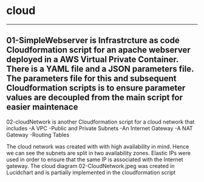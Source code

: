 # cloud
---
01-SimpleWebserver is Infrastrcture as code Cloudformation script for an apache webserver deployed in a AWS Virtual Private Container.
There is a YAML file and a JSON parameters file. 
The parameters file for this and subsequent Cloudformation scripts is to ensure parameter values are decoupled from the main script for easier maintenace
---
02-cloudNetwork is another Cloudformation script for a cloud network that includes
-A VPC
-Public and Private Subnets
-An Internet Gateway
-A NAT Gateway
-Routing Tables

The cloud network was created with with high availability in mind. Hence we can see the subnets are split in two availability zones.
Elastic IPs were used in order to ensure that the same IP is associated with the Internet gateway. 
The cloud diagram 02-CloudNetwork.jpeg was created in Lucidchart and is partially implemented in the cloudformation script 

